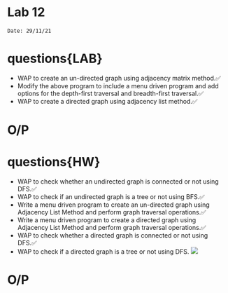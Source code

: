 # Lab 12

`Date: 29/11/21`

# questions{LAB}
* WAP to create an un-directed graph using adjacency matrix method.✅
* Modify the above program to include a menu driven program and add options for the depth-first traversal and breadth-first traversal.✅
* WAP to create a directed graph using adjacency list method.✅

# O/P

# questions{HW}
* WAP to check whether an undirected graph is connected or not using DFS.✅
* WAP to check if an undirected graph is a tree or not using BFS.✅
* Write a menu driven program to create an un-directed graph using Adjacency List Method and perform graph traversal operations.✅
* Write a menu driven program to create a directed graph using Adjacency List Method and perform graph traversal operations.✅
* WAP to check whether a directed graph is connected or not using DFS.✅
* WAP to check if a directed graph is a tree or not using DFS.
![](https://www.baeldung.com/wp-content/ql-cache/quicklatex.com-74b826377baa5c95db3802297b890d04_l3.svg)

# O/P